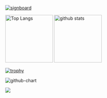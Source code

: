 [![signboard](https://headless-electric-signboard.vercel.app/?text=🎉Welcome_to_hiraiwa0928_Github_page🎉)](https://github.com/Kurogoma4D/headless_electric_signboard)

<p align="left"> 
  <img alt="Top Langs" height="150px" src="https://github-readme-stats.vercel.app/api/top-langs/?username=hiraiwa0928&layout=compact&count_private=true&show_icons=true&theme=onedark" />
  <img alt="github stats" height="150px" src="https://github-readme-stats.vercel.app/api?username=hiraiwa0928&count_private=true&show_icons=true&show_icons=true&theme=onedark" />
</p>

[![trophy](https://github-profile-trophy.vercel.app/?username=hiraiwa0928&theme=juicyfresh
)](https://github.com/ryo-ma/github-profile-trophy)

![github-chart](https://github-chart.vercel.app/api?user=hiraiwa0928)

[![](https://github-readme-streak-stats.herokuapp.com/?user=hiraiwa0928&theme=onedark)](https://github-readme-streak-stats.herokuapp.com/?user=hiraiwa0928&theme=onedark)
